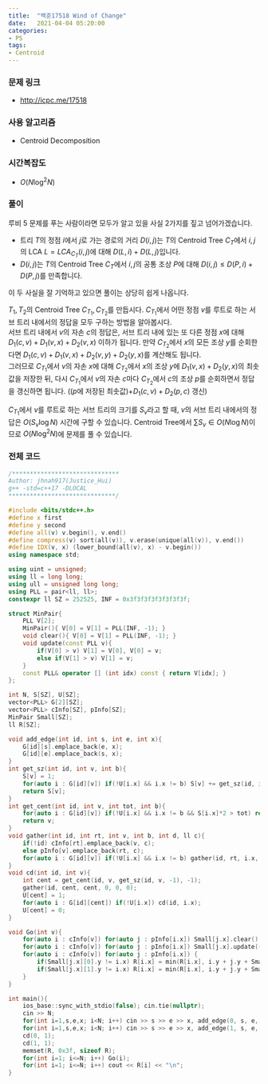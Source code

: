 ```yaml
---
title:  "백준17518 Wind of Change"
date:   2021-04-04 05:20:00
categories:
- PS
tags:
- Centroid
---
```


### 문제 링크
* http://icpc.me/17518

### 사용 알고리즘
* Centroid Decomposition

### 시간복잡도
* $O(N \log^2 N)$

### 풀이
루비 5 문제를 푸는 사람이라면 모두가 알고 있을 사실 2가지를 짚고 넘어가겠습니다.

* 트리 $T$의 정점 $i$에서 $j$로 가는 경로의 거리 $D(i, j)$는 $T$의 Centroid Tree $C_T$에서 $i, j$의 LCA $L = LCA_{C_T}(i, j)$에 대해 $D(L, i) + D(L, j)$입니다.
* $D(i, j)$는 $T$의 Centroid Tree $C_T$에서 $i, j$의 공통 조상 $P$에 대해 $D(i, j) \leq D(P, i) + D(P, j)$를 만족합니다.

이 두 사실을 잘 기억하고 있으면 풀이는 상당히 쉽게 나옵니다.

$T_1, T_2$의 Centroid Tree $C_{T_1}, C_{T_2}$를 만듭시다. $C_{T_1}$에서 어떤 정점 $v$를 루트로 하는 서브 트리 내에서의 정답을 모두 구하는 방법을 알아봅시다.<br>서브 트리 내에서 $v$의 자손 $c$의 정답은, 서브 트리 내에 있는 또 다른 정점 $x$에 대해 $D_1(c, v) + D_1(v, x) + D_2(v, x)$ 이하가 됩니다. 만약 $C_{T_2}$에서 $x$의 모든 조상 $y$를 순회한다면 $D_1(c, v) + D_1(v, x) + D_2(v, y) + D_2(y, x)$를 계산해도 됩니다.<br>그러므로 $C_{T_1}$에서 $v$의 자손 $x$에 대해 $C_{T_2}$에서 $x$의 조상 $y$에 $D_1(v, x) + D_2(y, x)$의 최솟값을 저장한 뒤, 다시 $C_{T_1}$에서 $v$의 자손 $c$마다 $C_{T_2}$에서 $c$의 조상 $p$를 순회하면서 정답을 갱신하면 됩니다. (($p$에 저장된 최솟값)$+ D_1(c, v) + D_2(p, c)$ 갱신)

$C_{T_1}$에서 $v$를 루트로 하는 서브 트리의 크기를 $S_v$라고 할 때, $v$의 서브 트리 내에서의 정답은 $O(S_v \log N)$ 시간에 구할 수 있습니다. Centroid Tree에서 $\sum S_v \in O(N \log N)$이므로 $O(N \log^2 N)$에 문제를 풀 수 있습니다.

### 전체 코드
```cpp
/******************************
Author: jhnah917(Justice_Hui)
g++ -std=c++17 -DLOCAL
******************************/

#include <bits/stdc++.h>
#define x first
#define y second
#define all(v) v.begin(), v.end()
#define compress(v) sort(all(v)), v.erase(unique(all(v)), v.end())
#define IDX(v, x) (lower_bound(all(v), x) - v.begin())
using namespace std;

using uint = unsigned;
using ll = long long;
using ull = unsigned long long;
using PLL = pair<ll, ll>;
constexpr ll SZ = 252525, INF = 0x3f3f3f3f3f3f3f3f;

struct MinPair{
    PLL V[2];
    MinPair(){ V[0] = V[1] = PLL(INF, -1); }
    void clear(){ V[0] = V[1] = PLL(INF, -1); }
    void update(const PLL v){
        if(V[0] > v) V[1] = V[0], V[0] = v;
        else if(V[1] > v) V[1] = v;
    }
    const PLL& operator [] (int idx) const { return V[idx]; }
};

int N, S[SZ], U[SZ];
vector<PLL> G[2][SZ];
vector<PLL> cInfo[SZ], pInfo[SZ];
MinPair Small[SZ];
ll R[SZ];

void add_edge(int id, int s, int e, int x){
    G[id][s].emplace_back(e, x);
    G[id][e].emplace_back(s, x);
}
int get_sz(int id, int v, int b){
    S[v] = 1;
    for(auto i : G[id][v]) if(!U[i.x] && i.x != b) S[v] += get_sz(id, i.x, v);
    return S[v];
}
int get_cent(int id, int v, int tot, int b){
    for(auto i : G[id][v]) if(!U[i.x] && i.x != b && S[i.x]*2 > tot) return get_cent(id, i.x, tot, v);
    return v;
}
void gather(int id, int rt, int v, int b, int d, ll c){
    if(!id) cInfo[rt].emplace_back(v, c);
    else pInfo[v].emplace_back(rt, c);
    for(auto i : G[id][v]) if(!U[i.x] && i.x != b) gather(id, rt, i.x, v, d+1, c+i.y);
}
void cd(int id, int v){
    int cent = get_cent(id, v, get_sz(id, v, -1), -1);
    gather(id, cent, cent, 0, 0, 0);
    U[cent] = 1;
    for(auto i : G[id][cent]) if(!U[i.x]) cd(id, i.x);
    U[cent] = 0;
}

void Go(int v){
    for(auto i : cInfo[v]) for(auto j : pInfo[i.x]) Small[j.x].clear();
    for(auto i : cInfo[v]) for(auto j : pInfo[i.x]) Small[j.x].update({i.y+j.y, i.x});
    for(auto i : cInfo[v]) for(auto j : pInfo[i.x]) {
        if(Small[j.x][0].y != i.x) R[i.x] = min(R[i.x], i.y + j.y + Small[j.x][0].x);
        if(Small[j.x][1].y != i.x) R[i.x] = min(R[i.x], i.y + j.y + Small[j.x][1].x);
    }
}

int main(){
    ios_base::sync_with_stdio(false); cin.tie(nullptr);
    cin >> N;
    for(int i=1,s,e,x; i<N; i++) cin >> s >> e >> x, add_edge(0, s, e, x);
    for(int i=1,s,e,x; i<N; i++) cin >> s >> e >> x, add_edge(1, s, e, x);
    cd(0, 1);
    cd(1, 1);
    memset(R, 0x3f, sizeof R);
    for(int i=1; i<=N; i++) Go(i);
    for(int i=1; i<=N; i++) cout << R[i] << "\n";
}
```
